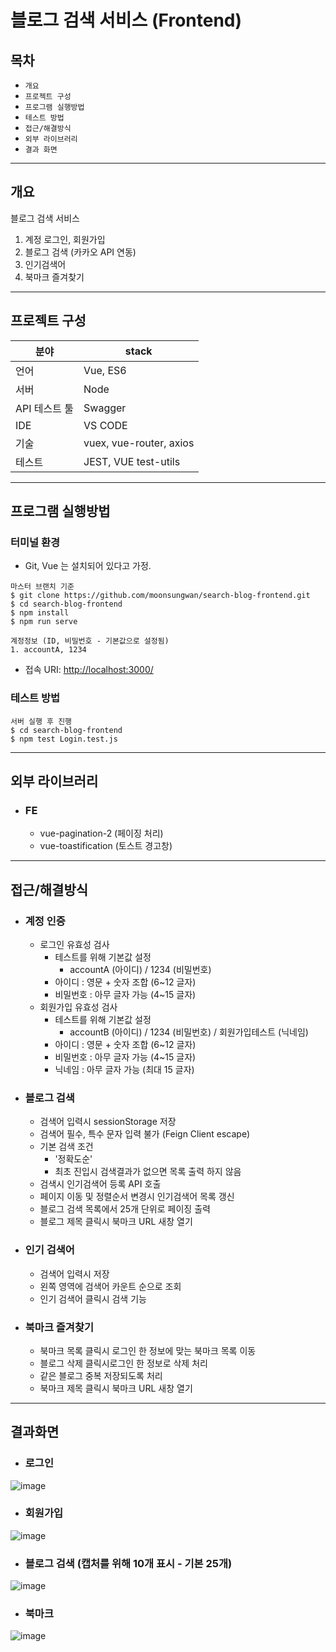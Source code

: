 

# 블로그 검색 서비스 (Frontend)
## 목차
- `개요`
- `프로젝트 구성`
- `프로그램 실행방법`
- `테스트 방법`
- `접근/해결방식`
- `외부 라이브러리`
- `결과 화면`

---

## 개요
블로그 검색 서비스
1. 계정 로그인, 회원가입
2. 블로그 검색 (카카오 API 연동)
3. 인기검색어
4. 북마크 즐겨찾기
---

## 프로젝트 구성
분야| stack |
--|--|
 |언어 | Vue, ES6 |
 |서버 | Node |
 |API 테스트 툴 | Swagger |
 | IDE | VS CODE
 | 기술 | vuex, vue-router, axios
 | 테스트 | JEST,  VUE test-utils


---

## 프로그램 실행방법
### 터미널 환경
- Git, Vue 는 설치되어 있다고 가정.
```
마스터 브랜치 기준
$ git clone https://github.com/moonsungwan/search-blog-frontend.git
$ cd search-blog-frontend
$ npm install
$ npm run serve

계정정보 (ID, 비밀번호 - 기본값으로 설정됨)
1. accountA, 1234
```
- 접속 URI: [http://localhost:3000/](http://localhost:3000/)

### 테스트 방법
```
서버 실행 후 진행
$ cd search-blog-frontend
$ npm test Login.test.js
```
---

## 외부 라이브러리
* ### FE
    * vue-pagination-2 (페이징 처리)
    * vue-toastification (토스트 경고창)

---
## 접근/해결방식
* ### 계정 인증
    * 로그인 유효성 검사
      * 테스트를 위해 기본값 설정
        * accountA (아이디) / 1234 (비밀번호)
      * 아이디 : 영문 + 숫자 조합 (6~12 글자)
      * 비밀번호 : 아무 글자 가능 (4~15 글자)
    * 회원가입 유효성 검사
      * 테스트를 위해 기본값 설정
        * accountB (아이디) / 1234 (비밀번호) / 회원가입테스트 (닉네임)
      * 아이디 : 영문 + 숫자 조합 (6~12 글자)
      * 비밀번호 : 아무 글자 가능 (4~15 글자)
      * 닉네임 : 아무 글자 가능 (최대 15 글자)
* ### 블로그 검색
    * 검색어 입력시 sessionStorage 저장
    * 검색어 필수, 특수 문자 입력 불가 (Feign Client escape)
    * 기본 검색 조건 
      * '정확도순'
      * 최초 진입시 검색결과가 없으면 목록 출력 하지 않음
    * 검색시 인기검색어 등록 API 호출
    * 페이지 이동 및 정렬순서 변경시 인기검색어 목록 갱신
    * 블로그 검색 목록에서 25개 단위로 페이징 출력
    * 블로그 제목 클릭시 북마크 URL 새창 열기
* ### 인기 검색어
    * 검색어 입력시 저장
    * 왼쪽 영역에 검색어 카운트 순으로 조회
    * 인기 검색어 클릭시 검색 기능
* ### 북마크 즐겨찾기
    * 북마크 목록 클릭시 로그인 한 정보에 맞는 북마크 목록 이동
    * 블로그 삭제 클릭시로그인 한 정보로 삭제 처리
    * 같은 블로그 중복 저장되도록 처리
    * 북마크 제목 클릭시 북마크 URL 새창 열기 
---
## 결과화면
* ### 로그인
![image](https://user-images.githubusercontent.com/18672444/183444777-5e6f1b07-797f-46a0-b46d-67d242c5d53d.png)

* ### 회원가입
![image](https://user-images.githubusercontent.com/18672444/183445004-62d3fddf-46df-4ac6-8491-e8f134d0060e.png)

* ### 블로그 검색 (캡처를 위해 10개 표시 - 기본 25개)
![image](https://user-images.githubusercontent.com/18672444/183687422-11d1545a-bcab-4d83-82e9-d8487daeaae6.png)

* ### 북마크
![image](https://user-images.githubusercontent.com/18672444/183687500-e5eafa4e-7997-42f4-b726-7c20b855449d.png)
